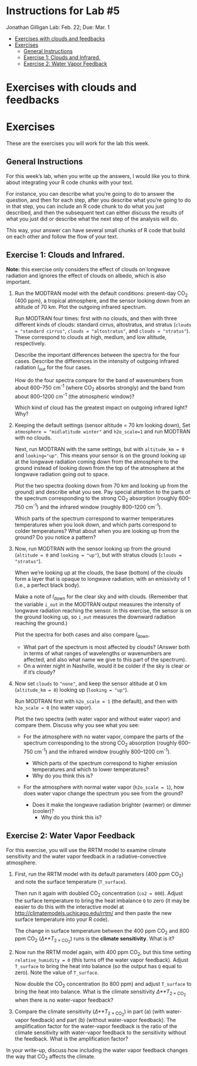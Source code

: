 Instructions for Lab \#5
================
Jonathan Gilligan
Lab: Feb. 22; Due: Mar. 1

-   [Exercises with clouds and
    feedbacks](#exercises-with-clouds-and-feedbacks)
-   [Exercises](#exercises)
    -   [General Instructions](#general-instructions)
    -   [Exercise 1: Clouds and
        Infrared.](#exercise-1-clouds-and-infrared.)
    -   [Exercise 2: Water Vapor
        Feedback](#exercise-2-water-vapor-feedback)

# Exercises with clouds and feedbacks

# Exercises

These are the exercises you will work for the lab this week.

## General Instructions

For this week’s lab, when you write up the answers, I would like you to
think about integrating your R code chunks with your text.

For instance, you can describe what you’re going to do to answer the
question, and then for each step, after you describe what you’re going
to do in that step, you can include an R code chunk to do what you just
described, and then the subsequent text can either discuss the results
of what you just did or describe what the next step of the analysis will
do.

This way, your answer can have several small chunks of R code that build
on each other and follow the flow of your text.

## Exercise 1: Clouds and Infrared.

**Note:** this exercise only considers the effect of clouds on longwave
radiation and ignores the effect of clouds on albedo, which is also
important.

1.  Run the MODTRAN model with the default conditions: present-day
    CO<sub>2</sub> (400 ppm), a tropical atmosphere, and the sensor
    looking down from an altitude of 70 km. Plot the outgoing infrared
    spectrum.

    Run MODTRAN four times: first with no clouds, and then with three
    different kinds of clouds: standard cirrus, altostratus, and stratus
    (`clouds = "standard cirrus"`, `clouds = "altostratus"`, and
    `clouds = "stratus"`). These correspond to clouds at high, medium,
    and low altitude, respectively.

    Describe the important differences between the spectra for the four
    cases. Describe the differences in the intensity of outgoing
    infrared radiation *I*<sub>out</sub> for the four cases.

    How do the four spectra compare for the band of wavenumbers from
    about 600–750 cm<sup>-1</sup> (where CO<sub>2</sub> absorbs
    strongly) and the band from about 800–1200 cm<sup>-1</sup> (the
    atmospheric window)?

    Which kind of cloud has the greatest impact on outgoing infrared
    light? Why?

2.  Keeping the default settings (sensor altitude = 70 km looking down),
    Set `atmosphere = "midlatitude winter"` and `h2o_scale=1` and run
    MODTRAN with no clouds.

    Next, run MODTRAN with the same settings, but with `altitude_km = 0`
    and `looking="up"`. This means your sensor is on the ground looking
    up at the longwave radiation coming down from the atmosphere to the
    ground instead of looking down from the top of the atmosphere at the
    longwave radiation going out to space.

    Plot the two spectra (looking down from 70 km and looking up from
    the ground) and describe what you see. Pay special attention to the
    parts of the spectrum corresponding to the strong CO<sub>2</sub>
    absorption (roughly 600–750 cm<sup>-1</sup>) and the infrared window
    (roughly 800–1200 cm<sup>-1</sup>).

    Which parts of the spectrum correspond to warmer temperatures
    temperatures when you look down, and which parts correspond to
    colder temperatures? What about when you are looking up from the
    ground? Do you notice a pattern?

3.  Now, run MODTRAN with the sensor looking up from the ground
    (`altitude = 0` and `looking = "up"`), but with stratus clouds
    (`clouds = "stratus"`).

    When we’re looking up at the clouds, the base (bottom) of the clouds
    form a layer that is opaque to longwave radiation, with an
    emissivity of 1 (i.e., a perfect black body).

    Make a note of *I*<sub>down</sub> for the clear sky and with clouds.
    (Remember that the variable `i_out` in the MODTRAN output measures
    the intensity of longwave radiation reaching the sensor. In this
    exercise, the sensor is on the ground looking up, so `i_out`
    measures the downward radiation reaching the ground.)

    Plot the spectra for both cases and also compare *I*<sub>down</sub>.

    -   What part of the spectrum is most affected by clouds? (Answer
        both in terms of what ranges of wavelengths or wavenumbers are
        affected, and also what name we give to this part of the
        spectrum).
    -   On a winter night in Nashville, would it be colder if the sky is
        clear or if it’s cloudy?

4.  Now set `clouds` to `"none"`, and keep the sensor altitude at 0 km
    (`altitude_km = 0`) looking up (`looking = "up"`).

    Run MODTRAN first with `h2o_scale = 1` (the default), and then with
    `h2o_scale = 0` (no water vapor).

    Plot the two spectra (with water vapor and without water vapor) and
    compare them. Discuss why you see what you see:

    -   For the atmosphere with no water vapor, compare the parts of the
        spectrum corresponding to the strong CO<sub>2</sub> absorption
        (roughly 600–750 cm<sup>-1</sup>) and the infrared window
        (roughly 800–1200 cm<sup>-1</sup>).

        -   Which parts of the spectrum correspond to higher emission
            temperatures and which to lower temperatures?
        -   Why do you think this is?

    -   For the atmosphere with normal water vapor (`h2o_scale = 1`),
        how does water vapor change the spectrum you see from the
        ground?

        -   Does it make the longwave radiation brighter (warmer) or
            dimmer (cooler)?
            -   Why do you think this is?

## Exercise 2: Water Vapor Feedback

For this exercise, you will use the RRTM model to examine climate
sensitivity and the water vapor feedback in a radiative-convective
atmosphere.

1.  First, run the RRTM model with its default parameters (400 ppm
    CO<sub>2</sub>) and note the surface temperature (`T_surface`).

    Then run it again with doubled CO<sub>2</sub> concentration
    (`co2 = 800`). Adjust the surface temperature to bring the heat
    imbalance `Q` to zero (it may be easier to do this with the
    interactive model at <http://climatemodels.uchicago.edu/rrtm/> and
    then paste the new surface temperature into your R code).

    The change in surface temperature between the 400 ppm CO<sub>2</sub>
    and 800 ppm CO<sub>2</sub> (*Δ**T*<sub>2 × CO<sub>2</sub></sub>)
    runs is the **climate sensitivity**. What is it?

2.  Now run the RRTM model again, with 400 ppm CO<sub>2</sub>, but this
    time setting `relative_humidity = 0` (this turns off the water vapor
    feedback). Adjust `T_surface` to bring the heat into balance (so the
    output has `Q` equal to zero). Note the value of `T_surface`.

    Now double the CO<sub>2</sub> concentration (to 800 ppm) and adjust
    `T_surface` to bring the heat into balance. What is the climate
    sensitivity *Δ**T*<sub>2 × CO<sub>2</sub></sub> when there is no
    water-vapor feedback?

3.  Compare the climate sensitivity
    (*Δ**T*<sub>2 × CO<sub>2</sub></sub>) in part (a) (with water-vapor
    feedback) and part (b) (without water-vapor feedback). The
    amplification factor for the water-vapor feedback is the ratio of
    the climate sensitivity with water-vapor feedback to the sensitivity
    without the feedback. What is the amplification factor?

In your write-up, discuss how including the water vapor feedback changes
the way that CO<sub>2</sub> affects the climate.
